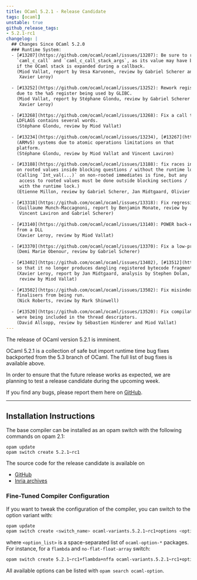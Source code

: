 ```yaml
---
title: OCaml 5.2.1 - Release Candidate
tags: [ocaml]
unstable: true
github_release_tags:
- 5.2.1-rc1
changelog: |
  ## Changes Since OCaml 5.2.0
  ### Runtime System:
  - [#13207](https://github.com/ocaml/ocaml/issues/13207): Be sure to reload the register caching the exception handler in
    `caml_c_call` and `caml_c_call_stack_args`, as its value may have been changed
    if the OCaml stack is expanded during a callback.
    (Miod Vallat, report by Vesa Karvonen, review by Gabriel Scherer and
     Xavier Leroy)
  
  - [#13252](https://github.com/ocaml/ocaml/issues/13252): Rework register assignment in the interpreter code on m68k on Linux,
    due to the %a5 register being used by GLIBC.
    (Miod Vallat, report by Stéphane Glondu, review by Gabriel Scherer and
     Xavier Leroy)
  
  - [#13268](https://github.com/ocaml/ocaml/issues/13268): Fix a call to test in `configure.ac` that was causing errors when
    LDFLAGS contains several words.
    (Stéphane Glondu, review by Miod Vallat)
  
  - [#13234](https://github.com/ocaml/ocaml/issues/13234), [#13267](https://github.com/ocaml/ocaml/issues/13267): Open runtime events file in read-write mode on ARMel
    (ARMv5) systems due to atomic operations limitations on that
    platform.
    (Stéphane Glondu, review by Miod Vallat and Vincent Laviron)
  
  - [#13188](https://github.com/ocaml/ocaml/issues/13188): fix races in the FFI code coming from the use of `Int_val(...)`
    on rooted values inside blocking questions / without the runtime lock.
    (Calling `Int_val(...)` on non-rooted immediates is fine, but any
     access to rooted values must be done outside blocking sections /
     with the runtime lock.)
    (Etienne Millon, review by Gabriel Scherer, Jan Midtgaard, Olivier Nicole)
  
  - [#13318](https://github.com/ocaml/ocaml/issues/13318): Fix regression in GC alarms, and fix them for Flambda.
    (Guillaume Munch-Maccagnoni, report by Benjamin Monate, review by
     Vincent Laviron and Gabriel Scherer)
  
  - [#13140](https://github.com/ocaml/ocaml/issues/13140): POWER back-end: fix issue with call to `caml_call_realloc_stack`
    from a DLL
    (Xavier Leroy, review by Miod Vallat)
  
  - [#13370](https://github.com/ocaml/ocaml/issues/13370): Fix a low-probability crash when calling `Gc.counters`.
    (Demi Marie Obenour, review by Gabriel Scherer)
  
  - [#13402](https://github.com/ocaml/ocaml/issues/13402), [#13512](https://github.com/ocaml/ocaml/issues/13512), [#13549](https://github.com/ocaml/ocaml/issues/13549), [#13553](https://github.com/ocaml/ocaml/issues/13553): Revise bytecode implementation of callbacks
    so that it no longer produces dangling registered bytecode fragments.
    (Xavier Leroy, report by Jan Midtgaard, analysis by Stephen Dolan,
     review by Miod Vallat)
  
  - [#13502](https://github.com/ocaml/ocaml/issues/13502): Fix misindexing related to `Gc.finalise_last` that could prevent
    finalisers from being run.
    (Nick Roberts, review by Mark Shinwell)
  
  - [#13520](https://github.com/ocaml/ocaml/issues/13520): Fix compilation of native-code version of systhreads. Bytecode fields
    were being included in the thread descriptors.
    (David Allsopp, review by Sébastien Hinderer and Miod Vallat)
---
```


The release of OCaml version 5.2.1 is imminent.

OCaml 5.2.1 is a collection of safe but import runtime time bug fixes backported from the 5.3 branch of OCaml. The full list of bug fixes is available above.

In order to ensure that the future release works as expected, we are planning to test a release candidate during the upcoming week.

If you find any bugs, please report them here on [GitHub](https://github.com/ocaml/ocaml/issues).

----


## Installation Instructions

The base compiler can be installed as an opam switch with the following commands on opam 2.1:
```
opam update
opam switch create 5.2.1~rc1
```


The source code for the release candidate is available on

- [GitHub](https://github.com/ocaml/ocaml/archive/5.2.1-rc1.tar.gz)
- [Inria archives](https://caml.inria.fr/pub/distrib/ocaml-5.2/ocaml-5.2.1-rc1.tar.gz)

### Fine-Tuned Compiler Configuration

If you want to tweak the configuration of the compiler, you can switch to the option variant with:
```bash
opam update
opam switch create <switch_name> ocaml-variants.5.2.1~rc1+options <option_list>
```
where `<option_list>` is a space-separated list of `ocaml-option-*` packages. For instance, for a `flambda` and `no-flat-float-array` switch:
```bash
opam switch create 5.2.1~rc1+flambda+nffa ocaml-variants.5.2.1~rc1+options ocaml-option-flambda ocaml-option-no-flat-float-array
```

All available options can be listed with `opam search ocaml-option`.
